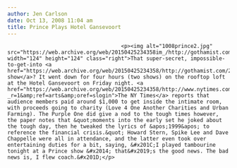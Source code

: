 ```yaml
---
author: Jen Carlson
date: Oct 13, 2008 11:04 am
title: Prince Plays Hotel Gansevoort
---
```


	
										<p><img alt="1008prince2.jpg" src="https://web.archive.org/web/20150425234358im_/http://gothamist.com/attachments/arts_jen/1008prince2.jpg" width="124" height="124" class="right">That super-secret, impossible-to-get-into <a href="https://web.archive.org/web/20150425234358/http://gothamist.com/2008/10/09/prince_is_coming_to_town.php">Prince show</a>? It went down for four hours (two shows) on the rooftop loft at the Hotel Gansevoort on Friday night. <a href="https://web.archive.org/web/20150425234358/http://www.nytimes.com/2008/10/13/arts/music/13prin.html?_r=1&amp;ref=arts&amp;oref=slogin">The NY Times</a> reports that audience members paid around $1,000 to get inside the intimate room, with proceeds going to charity (Love 4 One Another Charities and Urban Farming). The Purple One did give a nod to the tough times however, the paper notes that &quot;moments into the early set he joked about the tough day, then he tweaked the lyrics of &apos;1999&apos; to reference the financial crisis.&quot; Howard Stern, Spike Lee and Dave Chappelle were all in attendance, and the latter even took over entertaining duties for a bit, saying, &#x201C;I played tambourine tonight at a Prince show &#x2014; that&#x2019;s the good news. The bad news is, I flew coach.&#x201D;</p>					
										
									
				